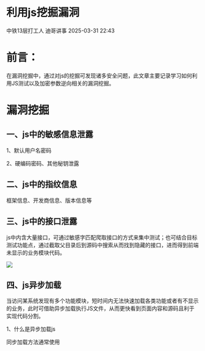 #  利用js挖掘漏洞   
中铁13层打工人  迪哥讲事   2025-03-31 22:43  
  
# 前言：  
  
在漏洞挖掘中，通过对js的挖掘可发现诸多安全问题，此文章主要记录学习如何利用JS测试以及加密参数逆向相关的漏洞挖掘。  
# 漏洞挖掘  
## 一、js中的敏感信息泄露  
  
1、默认用户名密码  
  
2、硬编码密码、其他秘钥泄露  
## 二、js中的指纹信息  
  
框架信息、开发商信息、版本信息等  
## 三、js中的接口泄露  
  
js中内含大量接口，可通过敏感字匹配爬取接口的方式来集中测试；也可结合目标测试功能点，通过截取父目录后到源码中搜索从而找到隐藏的接口，进而得到前端未显示的业务模块代码。  
  
![](https://mmbiz.qpic.cn/mmbiz_png/YmmVSe19Qj4cFMjLr5sWZVTibkm8rwWzbvnthnOPxFL6cDeFoGOlozusHlnKkvBXswXcibXNlK3BWCjiaJtGRplKw/640?wx_fmt=png&from=appmsg "")  
## 四、js异步加载  
  
当访问某系统发现有多个功能模块，短时间内无法快速加载各类功能或者有不显示的业务，此时可借助异步加载执行JS文件，从而更快看到页面内容和源码且利于实现代码分割。  
  
1、什么是异步加载js  
  
同步加载方法通常使用 <script>  
 标签直接在 HTML 文档中嵌入或链接外部 JavaScript 文件，这种方式下，浏览器会等待 JavaScript 文件加载并执行完成后，才会继续解析 HTML 文档的其余部分。  
  
异步加载 JavaScript 可使用 async  
 或 defer  
 属性在 <script>  
 标签中实现。异步加载允许浏览器继续解析 HTML，不必等待 JavaScript 文件的加载和执行。  
  
2、实战案例  
  
访问目标系统，发现其主页的登录页面没有注册点且测试过其他的方法发现无法绕过登录。这种情况下考虑从前端源码入手看能否找到其他功能点。开发者模式下利用network工具，可查看相关请求接口引入了哪些js文件，着重关注类型为“XHR”或“Script”的请求，这些中通常包含异步加载的js文件，为了更直观看到完整的解析源码下一步可将当前网站下的JS全部异步加载到首页。  
  
![](https://mmbiz.qpic.cn/mmbiz_png/YmmVSe19Qj4cFMjLr5sWZVTibkm8rwWzbSLrgEyc7ogss9aodAdao0mCKnTGIicic2rMMib8zgtgNqTFtB70MCfghA/640?wx_fmt=png&from=appmsg "")  
  
异步调试js代码如下：  
```
var arr=["https://xxx.xxx.com/xxxxxxx/xxxx/0.1.0/js/xxxxxxx.js",  //这里引入的是完整的js所在路径"https://xxx.xxx.com/xxxxxxx/xxxx/0.1.0/js/xxxxxxx.js"]for(var i=0;i<arr.length;i++){var script = document.createElement('script');script.src = arr[i];document.getElementsByTagName('head')[0].appendChild(script);}
```  
  
在控制台中调试代码，运行后结果如下：  
  
![](https://mmbiz.qpic.cn/mmbiz_png/YmmVSe19Qj4cFMjLr5sWZVTibkm8rwWzb5Wm0icOudX80QBOYAwTytTmDnFCXenf5AxG4lN7WALDESjzcyR5jINw/640?wx_fmt=png&from=appmsg "")  
  
运行后可看到完整的js代码，后对代码进行查看发现了一个包含file接口，猜测应为文件相关的接口。  
  
![](https://mmbiz.qpic.cn/mmbiz_png/YmmVSe19Qj4cFMjLr5sWZVTibkm8rwWzb4gblBXqBPeZYgqUorJcrsiarE5yBm2ZBpicotYicuzJWmAGTEYaiaz9fMQ/640?wx_fmt=png&from=appmsg "")  
  
跟进源码查看哪里调用了这个接口方法进而构造发包需要的参数。  
  
![](https://mmbiz.qpic.cn/mmbiz_png/YmmVSe19Qj4cFMjLr5sWZVTibkm8rwWzb66IlPddMy4x2HE23JDdr5nk4ibUYEciaOhUS131icms3knYeI0iaghZibBg/640?wx_fmt=png&from=appmsg "")  
  
测试发包的返回中包含云服务资源链接：  
  
![](https://mmbiz.qpic.cn/mmbiz_png/YmmVSe19Qj4cFMjLr5sWZVTibkm8rwWzbv1CXiavrdPud4MgEu2U9HHXc4sWhnFT5slaWEjV8Bf5Ix2kbTPmooAg/640?wx_fmt=png&from=appmsg "")  
  
访问返回的链接发现其为存储桶资源信息，至此测试完毕。  
  
![](https://mmbiz.qpic.cn/mmbiz_png/YmmVSe19Qj4cFMjLr5sWZVTibkm8rwWzbu7HtBv9jlNmnxkRniaVmqDn7hJN6uqibGhZdLYkh090267eGIPplF6zg/640?wx_fmt=png&from=appmsg "")  
## 五、js逆向破解加密  
  
思路：  
  
定位漏洞源码所在js--大致浏览代码逻辑--下断点调试或者根据关键字搜索--找到加密算法--将加密算法py脚本化--破解解密--测试漏洞  
  
案例分析：某网站越权查看信息逆向分析  
  
1、抓包分析  
  
测试某系统，访问该系统某功能点查看信息根据抓包情况进行分析，发现传参部分都做了加密操作，同时得到查询接口为/rxxx/xxxxxte，其中nonce 是一个随机字符串，用于防止重放攻击；skey用于加密或身份验证的密钥；sign 是请求的签名。  
  
![](https://mmbiz.qpic.cn/mmbiz_png/YmmVSe19Qj4cFMjLr5sWZVTibkm8rwWzbI6rgY6ugyJhf2Z4JJqKSSMlYIwWIuk5qCASgLhVDyhuGdMf08gWRqA/640?wx_fmt=png&from=appmsg "")  
  
2、逆向分析  
  
对抓到的数据接口/rxxxx/xxxxxxte进行分析，一般都是先进行一波搜索，看能否定位到加密位置，如果定位不到就在接口调用位置下断点再访问接口进行调试。  
  
![](https://mmbiz.qpic.cn/mmbiz_png/YmmVSe19Qj4cFMjLr5sWZVTibkm8rwWzbOd8TjgAia80Opic9rlnoYuc89odvdibar9SG6xFaR53nbdAX9QbsjGQTw/640?wx_fmt=png&from=appmsg "")  
  
经过搜索找到其中一个JS中有很多条记录，进入JS中进行整体分析。  
  
![](https://mmbiz.qpic.cn/mmbiz_png/YmmVSe19Qj4cFMjLr5sWZVTibkm8rwWzb3ZYLV1HGG9dk2yibM9KLWUibDPiaxhuiaO1qB9g6BLLia7b4oAplftE9cAg/640?wx_fmt=png&from=appmsg "")  
  
对该JS进行整体检索时，发现该代码块存在请求体内所有的加密参数  
  
![](https://mmbiz.qpic.cn/mmbiz_png/YmmVSe19Qj4cFMjLr5sWZVTibkm8rwWzb9WzSMTeMKCHoKmltetfcmLutg7MaPgGJdAicctoXUxFGJTElUibxo1Rw/640?wx_fmt=png&from=appmsg "")  
  
即对该部分进行断点分析，发现该请求在此处断掉，且传入的e参数是rsa公钥。  
  
![](https://mmbiz.qpic.cn/mmbiz_png/YmmVSe19Qj4cFMjLr5sWZVTibkm8rwWzbymq6HG2YZibu8GecsbLkmOz9ImV0Tx6HhdyR1TIQHkpcBdnBWAUsraQ/640?wx_fmt=png&from=appmsg "")  
  
因此该部分即为加密请求体中的所有加密代码部分。  
  
对该部分代码进行代码分析，这段代码即为加密代码块，继续跟进分析其主要原理：  
  
主要加密代码块getKeyParams 方法：  
  
该方法生成一个包含加密参数的对象，主要用于构造请求数据。  
```
getKeyParams: function(t, e) {var n = {        timestamp: "",        nonce: "",        skey: "",        body: "",        sign: "",        aesSecretKey: ""    };    ut = e;    n.timestamp = (new Date).getTime();    n.nonce = this.getNonce(32);    n.skey = this.getAesSecretKey();    n.aesSecretKey = rt;    n.body = this.encryptByAES(r()(t), rt, "12xxxxxxxxxxxef").encryptContent;var i = this.encryptByMD5(n.timestamp + n.nonce + n.skey + n.body);return n.sign = this.encryptByRSA(i, ut), n;}
```  
  
该函数用于生成时间戳、随机数（nonce）、AES 密钥、加密内容（body）和签名（sign）先初始化一个对象 n，包含 timestamp、nonce、skey、body、sign 和 aesSecretKey，然后获取当前时间戳和nonce，随后生成 AES 密钥并加密输入的数据 ，使用固定的初始化向量（IV）"1xxxxxxxxxxf"，然后计算签名，使用 MD5 哈希连接 timestamp、nonce、skey 和 body 的值，最后用 RSA 加密生成签名。  
  
1、getNonce方法：生成随机字符串nonce（根据主函数来看是nonce长度是32）  
  
函数通过循环从指定字符集（默认为字母和数字）中随机选择字符，构建最终字符串。  
```
getNonce: function(t, e, n) {var i, a = "";void0 === t && (t = 10), "string" == typeof e && (n = e), i = e && "number" == typeof e ? Math.round(Math.random() * (e - t)) + t : t, n = n || "ABCDEFGHIJKLMNOPQRSTUVWXYZabcdefghijklmnopqrstuvwxyz0123456789";for (var o = 0; o < i; o++) {var l = Math.round(Math.random() * (n.length - 1));    a += n.substring(l, l + 1)    }return a}
```  
  
2、encryptByMD5方法：对输入的字符串进行MD5加密  
  
该函数通过 MD5 算法对输入字符串进行MD5加密，并输出大写的哈希值，用于生成唯一标识符。  
```
encryptByMD5: function(t) {return console.log("md5", t), ot.a.MD5(t)                        .toString()                        .toUpperCase()                }
```  
  
3、encryptFunction 方法：方法用于封装 RSA 加密  
  
函数使用 RSA 对 ct 进行加密，其中ut 是用于加密的公钥。  
```
encryptFunction: function() {return this.encryptByRSA(ct, ut);}
```  
  
4、getAesSecretKey 方法：该方法生成一个 AES 密钥并加密  
  
函数生成一个 16 位的随机 AES 密钥，并使用 RSA 对该密钥进行加密。  
```
getAesSecretKey: function() {var t = ut;return rt = this.getNonce(16), console.log("16", rt), ct = this.encryptByRSA(rt, t);}
```  
  
5.encryptByAES 方法：该方法用于 AES 加密  
  
函数使用 AES 加密输入的内容，密钥为 e，初始化向量（IV）为 n，返回加密后的内容和加密密钥。  
```
encryptByAES: function(t, e, n) {var i = ot.a.enc.Utf8.parse(e),        a = ot.a.enc.Utf8.parse(n);return {        encryptContent: ot.a.AES.encrypt(t, i, {            iv: a,            mode: ot.a.mode.CBC,            padding: ot.a.pad.Pkcs7        }).toString(),        encryptSecretKey: e    };}
```  
  
至此分析完加密算法，下来使用python将其还原：  
```
import base64import hashlibimport randomimport timefrom Crypto.Cipher import AES, PKCS1_v1_5from Crypto.PublicKey import RSAfrom Crypto.Util.Padding import pad, unpadrsa_public_key = '''-----BEGIN PUBLIC KEY-----MxxxxxxxxxMBUD-----END PUBLIC KEY-----'''.strip()classEncryptHandler:def__init__(self, rsa_public_key):self.aes_key = self.get_nonce(16)  # 生成 AES 密钥self.iv = '12xxxxxxxxxef'.encode('utf-8')  # 固定的 IV，实际中可根据需求随机化self.rsa_public_key = rsa_public_key    @staticmethoddefget_nonce(length):characters = "ABCDEFGHIJKLMNOPQRSTUVWXYZabcdefghijklmnopqrstuvwxyz0123456789"return ''.join(random.choice(characters) for_inrange(length))defaes_encrypt(self, data):cipher = AES.new(self.aes_key.encode('utf-8'), AES.MODE_CBC, self.iv)encrypted = cipher.encrypt(pad(data.encode('utf-8'), AES.block_size))returnbase64.b64encode(encrypted).decode('utf-8')defmd5_sign(self, data):returnhashlib.md5(data.encode('utf-8')).hexdigest().upper()defrsa_encrypt(self, data):key = RSA.import_key(self.rsa_public_key)cipher = PKCS1_v1_5.new(key)encrypted_data = cipher.encrypt(data.encode('utf-8'))returnbase64.b64encode(encrypted_data).decode('utf-8')defprepare_request(self, body):timestamp = str(int(time.time() * 1000))nonce = self.get_nonce(32)aes_encrypted_body = self.aes_encrypt(body)skey = self.rsa_encrypt(self.aes_key)sign_str = timestamp + nonce + skey + aes_encrypted_bodymd5_signature = self.md5_sign(sign_str)rsa_signature = self.rsa_encrypt(md5_signature)request_data = {"timestamp": timestamp,"nonce": nonce,"skey": skey,"body": aes_encrypted_body,"sign": rsa_signature        }return request_datahandler = EncryptHandler(rsa_public_key)def main():    body = "xxxx"# 需要加密的内容    encrypted_request = handler.prepare_request(body)print("Encrypted Request:", encrypted_request)if __name__ == '__main__':    main()
```  
  
加密算法破解以后下来进行漏洞挖掘测试。  
  
运行加解密py脚本，通过更改body实现加密：  
  
![](https://mmbiz.qpic.cn/mmbiz_png/YmmVSe19Qj4cFMjLr5sWZVTibkm8rwWzbRzSfdDhfnVmnewVP9tic6cyibiawicVEiaKJNuock1wHZKXGDrKXuQz8Qjg/640?wx_fmt=png&from=appmsg "")  
  
下来就可以直接发包，替换加密参数进行测试了：  
  
![](https://mmbiz.qpic.cn/mmbiz_png/YmmVSe19Qj4cFMjLr5sWZVTibkm8rwWzboVThvQwvWgVWeJ8IPtuESHI0ibD8rGSU7W9TtnUrhpepsHKbaYibPuZA/640?wx_fmt=png&from=appmsg "")  
## 六、jsrpc：远程调用浏览器方法，免去抠代码补环境  
  
项目地址：https://github.com/jxhczhl/JsRpc  
  
JSrpc原理：  
  
JSrpc工作原理就是在浏览器控制台中注入JSRPC环境，通过websocket与本地的服务端连接。在控制台执行新注册的函数（该函数用于加解密），下来只需要通过RPC即可调用控制台中的函数了，通过对调用接口传参进而调用注册函数，就可以实现加密不需要再本地还原。  
  
1、下载项目后本地运行：  
  
![](https://mmbiz.qpic.cn/mmbiz_png/YmmVSe19Qj4cFMjLr5sWZVTibkm8rwWzbra1FvEVVIQQrG8OV4FTrMctP7DibQPgIGwVdU5K2dFGXicDaXgKJicjqA/640?wx_fmt=png&from=appmsg "")  
  
2、注入JS，构建通信环境。JS位置：（/resouces/JsEnv_De.js）  
  
把js中的内容直接复制粘贴进控制台运行。  
  
![](https://mmbiz.qpic.cn/mmbiz_png/YmmVSe19Qj4cFMjLr5sWZVTibkm8rwWzbpYTgmmQYiaqq7QclLBS68mXCTVicRK70ho9alHFhJ8dSolLY2au6zJ6A/640?wx_fmt=png&from=appmsg "")  
  
3、连接通信：  
```
// 注入环境后连接通信var demo = new Hlclient("ws://127.0.0.1:12080/ws?group=zzz");// 可选  //var demo = new Hlclient("ws://127.0.0.1:12080/ws?group=zzz&clientId=hliang/"+new Date().getTime())
```  
  
![](https://mmbiz.qpic.cn/mmbiz_png/YmmVSe19Qj4cFMjLr5sWZVTibkm8rwWzbhianJTD64z4DicdZ1lTlTqEt4cS08D2AohJJvyC3s6CD27MLCBbdRzKA/640?wx_fmt=png&from=appmsg "")  
  
完成后效果图如下：  
  
![](https://mmbiz.qpic.cn/mmbiz_png/YmmVSe19Qj4cFMjLr5sWZVTibkm8rwWzbCIX9aultRwic53AIIqmPn5h8Pk3VugX3uICbnGDc4zmRXDSUe7EWcKA/640?wx_fmt=png&from=appmsg "")  
  
4、调用浏览器ws接口并传入js代码并运行。  
```
import requestsjs_code = """(function(){    console.log("test")    return "执行成功"})()"""url = "http://localhost:12080/execjs"data = {"group": "zzz","code": js_code}res = requests.post(url, data=data)print(res.text)
```  
  
![](https://mmbiz.qpic.cn/mmbiz_png/YmmVSe19Qj4cFMjLr5sWZVTibkm8rwWzbk5srcNKcOUreZrmxDtta7H08qcGHBf6voCwRH5mo0fG7KvFviahM7OQ/640?wx_fmt=png&from=appmsg "")  
  
已经成功实现了rpc通信和接口调用。  
  
5、寻找加密函数  
  
结合上面提到的案例已知加密主函数是getKeyparams，下来需要把加密函数改为全局函数。  
  
![](https://mmbiz.qpic.cn/mmbiz_png/YmmVSe19Qj4cFMjLr5sWZVTibkm8rwWzbiaVz77ewkEkKnbuwI5IzZ1xbenHHESzA3Jm6UIoPZkLHussbfuxfBoA/640?wx_fmt=png&from=appmsg "")  
  
![](https://mmbiz.qpic.cn/mmbiz_png/YmmVSe19Qj4cFMjLr5sWZVTibkm8rwWzbiaKcSQekug7hb3VEPV109vhUK3jlMl3jcOFVoYEBQoDQYsuEc5ib4YVw/640?wx_fmt=png&from=appmsg "")  
  
已知e是rsa公钥，所以传入密钥看下通过自定义的函数传参后的加密结果：  
  
![](https://mmbiz.qpic.cn/mmbiz_png/YmmVSe19Qj4cFMjLr5sWZVTibkm8rwWzbHRxoCZacm2H7ic1FJGDHpheJT6nPAH5jSJtia32vxZibT6ZF3GibhIBW3g/640?wx_fmt=png&from=appmsg "")  
至此调用自定义的新函数等于调用加密函数。  
  
下来需要在控制台根据自定义函数名预先注册js方法，传递函数名调用。控制台输入新注册函数：  
```
// 固定的RSA密钥var rsa = "MIxxxxxxxxDAQAB";//注册行为demo.regAction("key", function(resolve, param) {var user = param["param"];var res = getKeyParams(user, rsa); // 使用固定的RSA密钥作为第二个参数调用getKeyParams函数    resolve(res);});
```  
  
远程调用地址如下：  
  
http://127.0.0.1:12080/go?group=zzz&action=key&param=123456（action是你注册的函数方法，param是你要加密的参数）  
  
![](https://mmbiz.qpic.cn/mmbiz_png/YmmVSe19Qj4cFMjLr5sWZVTibkm8rwWzbYegwQjnhJFHy5erKC2gzpkT9xwybTkDB7iaO9HDj4reRQcUIJialpXgg/640?wx_fmt=png&from=appmsg "")  
  
综上，可以实现远程调用加密函数，省去了对原加密函数进行脚本转化的过程，使得测试更加便利。  
  
  
本知识星球独家福利:实战中有不懂问题可以直接来找星主,星主可以提供实战指导  
  
![](https://mmbiz.qpic.cn/mmbiz_png/YmmVSe19Qj5EMr3X76qdKBrhIIkBlVVyuiaiasseFZ9LqtibyKFk7gXvgTU2C2yEwKLaaqfX0DL3eoH6gTcNLJvDQ/640?wx_fmt=png&from=appmsg "")  
## 往期回顾  
  
[一款bp神器](http://mp.weixin.qq.com/s?__biz=MzIzMTIzNTM0MA==&mid=2247495880&idx=1&sn=65d42fbff5e198509e55072674ac5283&chksm=e8a5faabdfd273bd55df8f7db3d644d3102d7382020234741e37ca29e963eace13dd17fcabdd&scene=21#wechat_redirect)  
  
  
[ssrf绕过新思路](http://mp.weixin.qq.com/s?__biz=MzIzMTIzNTM0MA==&mid=2247495841&idx=1&sn=bbf477afa30391b8072d23469645d026&chksm=e8a5fac2dfd273d42344f18c7c6f0f7a158cca94041c4c4db330c3adf2d1f77f062dcaf6c5e0&scene=21#wechat_redirect)  
  
  
[一个辅助测试ssrf的工具](http://mp.weixin.qq.com/s?__biz=MzIzMTIzNTM0MA==&mid=2247496380&idx=1&sn=78c0c4c67821f5ecbe4f3947b567eeec&chksm=e8a5f8dfdfd271c935aeb4444ea7e928c55cb4c823c51f1067f267699d71a1aad086cf203b99&scene=21#wechat_redirect)  
  
  
  
[dom-xss精选文章](http://mp.weixin.qq.com/s?__biz=MzIzMTIzNTM0MA==&mid=2247488819&idx=1&sn=5141f88f3e70b9c97e63a4b68689bf6e&chksm=e8a61f50dfd1964692f93412f122087ac160b743b4532ee0c1e42a83039de62825ebbd066a1e&scene=21#wechat_redirect)  
  
  
[年度精选文章](http://mp.weixin.qq.com/s?__biz=MzIzMTIzNTM0MA==&mid=2247487187&idx=1&sn=622438ee6492e4c639ebd8500384ab2f&chksm=e8a604b0dfd18da6c459b4705abd520cc2259a607dd9306915d845c1965224cc117207fc6236&scene=21#wechat_redirect)  
[](http://mp.weixin.qq.com/s?__biz=MzIzMTIzNTM0MA==&mid=2247487187&idx=1&sn=622438ee6492e4c639ebd8500384ab2f&chksm=e8a604b0dfd18da6c459b4705abd520cc2259a607dd9306915d845c1965224cc117207fc6236&scene=21#wechat_redirect)  
  
  
[Nuclei权威指南-如何躺赚](http://mp.weixin.qq.com/s?__biz=MzIzMTIzNTM0MA==&mid=2247487122&idx=1&sn=32459310408d126aa43240673b8b0846&chksm=e8a604f1dfd18de737769dd512ad4063a3da328117b8a98c4ca9bc5b48af4dcfa397c667f4e3&scene=21#wechat_redirect)  
  
  
[漏洞赏金猎人系列-如何测试设置功能IV](http://mp.weixin.qq.com/s?__biz=MzIzMTIzNTM0MA==&mid=2247486973&idx=1&sn=6ec419db11ff93d30aa2fbc04d8dbab6&chksm=e8a6079edfd18e88f6236e237837ee0d1101489d52f2abb28532162e2937ec4612f1be52a88f&scene=21#wechat_redirect)  
  
  
[漏洞赏金猎人系列-如何测试注册功能以及相关Tips](http://mp.weixin.qq.com/s?__biz=MzIzMTIzNTM0MA==&mid=2247486764&idx=1&sn=9f78d4c937675d76fb94de20effdeb78&chksm=e8a6074fdfd18e59126990bc3fcae300cdac492b374ad3962926092aa0074c3ee0945a31aa8a&scene=21#wechat_redirect)  
  
  
  
  
  
原文:https://forum.butian.net/share/3915  
  
  
